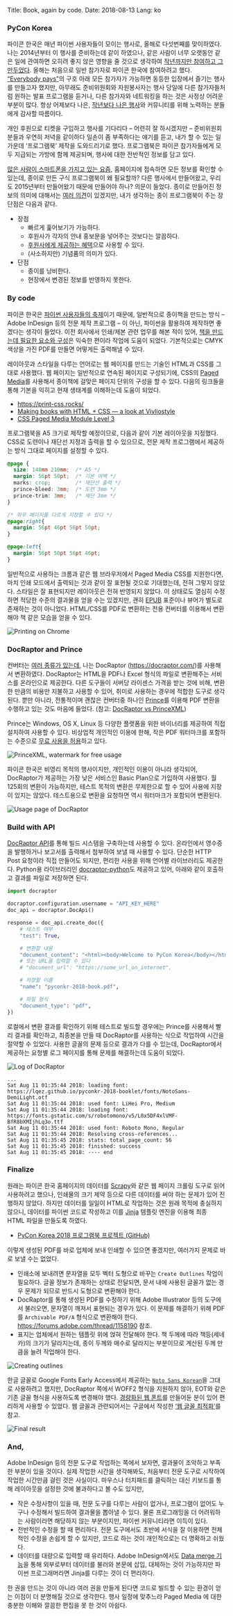 Title: Book, again by code.
Date: 2018-08-13
Lang: ko

### PyCon Korea

파이콘 한국은 매년 파이썬 사용자들이 모이는 행사로, 올해로 다섯번째를 맞이하였다. 나는 2014년부터 이 행사를 준비하는데 같이 하였으나, 같은 사람이 너무 오랫동안 같은 일에 관여하면 오히려 좋지 않은 영향을 줄 것으로 생각하여 [작년까지만 참여하고 그만두었다](http://lqez.github.io/blog/pycon-korea-2017-ended.html). 올해는 처음으로 일반 참가자로 파이콘 한국에 참여하려고 했다. [“Everybody pays”](http://blog.pycon.kr/2017/06/14/everybody-pays/)의 구호 아래 모든 참가자가 가능하면 동등한 입장에서 즐기는 행사를 만들고자 했지만, 아무래도 준비위원회와 자원봉사자는 행사 당일에 다른 참가자들처럼 원하는 발표 프로그램을 듣거나, 다른 참가자와 네트워킹을 하는 것은 사정상 어려운 부분이 많다. 항상 어제보다 나은, [작년보다 나은 행사](https://www.pycon.kr/2017/program/140)와 커뮤니티를 위해 노력하는 분들에게 감사할 따름이다.

개인 후원으로 티켓을 구입하고 행사를 기다리다 – 어련히 잘 하시겠지만 – 준비위원회 분들과 우연히 저녁을 같이하다 일손이 좀 부족하다는 얘기를 듣고, 내가 할 수 있는 일 가운데 ‘프로그램북’ 제작을 도와드리기로 했다. 프로그램북은 파이콘 참가자들에게 모두 지급되는 가방에 함께 제공되며, 행사에 대한 전반적인 정보를 담고 있다. 

[많은 사람이 스마트폰을 가지고 있는 요즘](http://www.etnews.com/20170701000026), 홈페이지에 접속하면 모든 정보를 확인할 수 있는데, 종이로 만든 구식 프로그램북이 왜 필요할까? 다른 행사에서 만들어왔고, 우리도 2015년부터 만들어왔기 때문에 만들어야 하나? 의문이 들었다. 종이로 만들어진 정보의 의미에 대해서는 [여러 의견](http://newspeppermint.com/2015/07/23/screen_reading/)이 있겠지만, 내가 생각하는 종이 프로그램북이 주는 장단점은 다음과 같다.

  - 장점
    - 빠르게 훑어보기가 가능하다.
    - 후원사가 각자의 안내 홍보문을 넣어주는 것보다는 깔끔하다.
    - [후원사에게 제공하는 혜택](https://www.pycon.kr/2018/about/sponsorship/)으로 사용할 수 있다.
    - (사소하지만) 기념품의 의미가 있다.
  - 단점
    - 종이를 낭비한다.
    - 현장에서 변경된 정보를 반영하지 못한다.


### By code

파이콘 한국은 [파이썬 사용자들의 축제](http://www.oss.kr/677685)이기 때문에, 일반적으로 종이책을 만드는 방식 – Adobe InDesign 등의 전문 제작 프로그램 – 이 아닌, 파이썬을 활용하여 제작하면 좋겠다는 생각이 들었다. 이전 회사에서 인쇄/제본 관련 업무를 해본 적이 있어, [책을 만드는데 필요한 요소와 구성](https://en.wikipedia.org/wiki/Book_design)은 익숙한 편이라 작업에 도움이 되었다. 기본적으로는 CMYK 색상을 가진 PDF를 만들면 어떻게든 출력해낼 수 있다.

레이아웃과 스타일을 다루는 언어로는 웹 페이지를 만드는 기술인 HTML과 CSS를 그대로 사용했다. 웹 페이지는 일반적으로 연속된 페이지로 구성되기에, CSS의 [Paged Media](https://developer.mozilla.org/ko/docs/Web/CSS/Paged_Media)를 사용해서 종이책에 걸맞은 페이지 단위의 구성을 할 수 있다. 다음의 링크들을 통해 기본을 익히고 현재 생태계를 이해하는데 도움이 되었다.

  - <https://print-css.rocks/>
  - [Making books with HTML + CSS — a look at Vivliostyle](https://www.pagedmedia.org/making-book-with-html-css-a-look-at-vivliostyle-part-1-page-layouts/)
  - [CSS Paged Media Module Level 3](https://www.w3.org/TR/css3-page/)

프로그램북을 A5 크기로 제작할 예정이므로, 다음과 같이 기본 레이아웃을 지정했다. CSS로 도련이나 재단선 지정과 출력을 할 수 있으므로, 전문 제작 프로그램에서 제공하는 방식 그대로 페이지를 설정할 수 있다.

```css
@page {
  size: 148mm 210mm;  /* A5 */
  margin: 56pt 50pt;  /* 기본 여백 */
  marks: crop;        /* 재단선 출력 */
  prince-bleed: 3mm;  /* 도련 3mm */
  prince-trim: 3mm;   /* 재단 3mm */
}

/* 좌우 페이지를 다르게 지정할 수 있다 */
@page:right{
  margin: 56pt 46pt 56pt 50pt;
}

@page:left{
  margin: 56pt 50pt 56pt 46pt;
}
```

일반적으로 사용하는 크롬과 같은 웹 브라우저에서 Paged Media CSS를 지원한다면, 마치 인쇄 모드에서 출력되는 것과 같이 잘 표현될 것으로 기대했는데, 전혀 그렇지 않았다. 스타일은 잘 표현되지만 레이아웃은 전혀 반영되지 않았다. 이 상태로도 열심히 수정하면 적당한 수준의 결과물을 얻을 수는 있겠지만, 괜히 [EPUB](https://ko.wikipedia.org/wiki/EPUB) 표준이나 뷰어가 별도로 존재하는 것이 아니었다. HTML/CSS를 PDF로 변환하는 전용 컨버터를 이용해서 변환해야 책 같은 모습을 얻을 수 있다.

![Printing on Chrome](./images/2018-08/chrome-print.jpg)


### DocRaptor and Prince

컨버터는 [여러 종류가 있는데](https://print-css.rocks/tools.html), 나는 DocRaptor (<https://docraptor.com/>)를 사용해서 변환하였다. DocRaptor는 HTML을 PDF나 Excel 형식의 파일로 변환해주는 서비스를 온라인으로 제공한다. 다른 도구들이 서버당 라이센스 가격을 받는 것에 비해, 변환한 만큼의 비용만 지불하고 사용할 수 있어, 취미로 사용하는 경우에 적합한 도구로 생각된다. 뿐만 아니라, 전통적이며 괜찮은 컨버터중 하나인 [Prince](https://www.princexml.com/)를 이용해 PDF 변환을 수행하고 있는 것도 마음에 들었다. (참고: [DocRaptor vs PrinceXML](https://docraptor.com/blog/docraptor-vs-princexml/))

Prince는 Windows, OS X, Linux 등 다양한 플랫폼을 위한 바이너리를 제공하여 직접 설치하여 사용할 수 있다. 비상업적 개인적인 이용에 한해, 작은 PDF 워터마크를 포함하는 수준으로 [무료 사용을 허용](https://www.princexml.com/download/)하고 있다. 

![PrinceXML, watermark for free usage](./images/2018-08/princexml-free.jpg)

파이콘 한국은 비영리 목적의 행사이지만, 개인적인 이용이 아니라 생각되어, DocRaptor가 제공하는 가장 낮은 서비스인 Basic Plan으로 가입하여 사용했다. 월 125회의 변환이 가능하지만, 테스트 목적의 변환은 무제한으로 할 수 있어 사용에 지장이 있지는 않았다. 테스트용으로 변환을 요청하면 역시 워터마크가 포함되어 변환된다.

![Usage page of DocRaptor](./images/2018-08/docraptor-usage.png)


### Build with API

[DocRaptor API](https://docraptor.com/documentation/api)를 통해 빌드 시스템을 구축하는데 사용할 수 있다. 온라인에서 영수증을 발행하거나 보고서를 출력해서 첨부하여 보낼 때 사용할 수 있다. 단순한 HTTP Post 요청이라 직접 만들어도 되지만, 편리한 사용을 위해 언어별 라이브러리도 제공한다. Python용 라이브러리인 [docraptor-python](https://github.com/docraptor/docraptor-python)도 제공하고 있어, 아래와 같이 호출하고 결과를 파일로 저장하면 된다.

```python
import docraptor

docraptor.configuration.username = "API_KEY_HERE"
doc_api = docraptor.DocApi()

response = doc_api.create_doc({
    # 테스트 여부
    "test": True,

    # 변환할 내용
    "document_content": "<html><body>Welcome to PyCon Korea</body></html>",
    # 또는 URL을 입력할 수 있다
    # "document_url": "https://some_url_on_internet",

    # 저장할 이름
    "name": "pyconkr-2018-book.pdf",

    # 파일 형식
    "document_type": "pdf",
})
```

로컬에서 변환 결과를 확인하기 위해 테스트로 빌드할 경우에는 Prince를 사용해서 빨리 결과를 확인하고, 최종본을 만들 때 DocRaptor를 사용하는 식으로 작업하여 시간을 절약할 수 있었다. 사용한 글꼴의 문제 등으로 결과가 다를 수 있는데, DocRaptor에서 제공하는 요청별 로그 페이지를 통해 문제를 해결하는데 도움이 되었다.

![Log of DocRaptor](./images/2018-08/docraptor-log.png)

```
...
Sat Aug 11 01:35:44 2018: loading font: https://lqez.github.io/pyconkr-2018-booklet/fonts/NotoSans-DemiLight.otf
Sat Aug 11 01:35:44 2018: used font: LiHei Pro, Medium
Sat Aug 11 01:35:44 2018: loading font: https://fonts.gstatic.com/s/robotomono/v5/L0x5DF4xlVMF-BfR8bXMIjhLq3o.ttf
Sat Aug 11 01:35:44 2018: used font: Roboto Mono, Regular
Sat Aug 11 01:35:44 2018: Resolving cross-references...
Sat Aug 11 01:35:45 2018: stats: total_page_count: 56
Sat Aug 11 01:35:45 2018: finished: success
Sat Aug 11 01:35:45 2018: ---- end
```


### Finalize

원래는 파이콘 한국 홈페이지의 데이터를 [Scrapy](https://scrapy.org/)와 같은 웹 페이지 크롤링 도구로 읽어 사용하려고 했으나, 인쇄물의 크기 제약 등으로 다른 데이터를 써야 하는 문제가 있어 진행하지 않았다. 하지만 데이터를 일일이 HTML로 작업하는 것은 원래 목적에 충실하지 않으니, 데이터를 파이썬 코드로 작성하고 이를 [Jinja](http://jinja.pocoo.org/) 템플릿 엔진을 이용해 최종 HTML 파일을 만들도록 하였다.

  - [PyCon Korea 2018 프로그램북 프로젝트 (GitHub)](https://github.com/lqez/pyconkr-2018-booklet)

이렇게 생성된 PDF를 바로 업체에 보내 인쇄할 수 있으면 좋겠지만, 여러가지 문제로 바로 보낼 수는 없었다.

  - 인쇄소에 보내려면 문자열을 모두 벡터 도형으로 바꾸는 `Create Outlines` 작업이 필요하다. 글꼴 정보가 존재하는 상태로 전달되면, 문서 내에 사용된 글꼴가 없는 경우 문제가 되므로 반드시 도형으로 변환해야 한다.
  - DocRaptor를 통해 생성된 PDF를 수정하기 위해 Adobe Illustrator 등의 도구에서 불러오면, 문자열이 깨져서 표현되는 경우가 있다. 이 문제를 해결하기 위해 PDF를 `Archivable PDF/A` 형식으로 변환해야 한다. <https://forums.adobe.com/thread/1158190> 참조.
  - 표지는 업체에서 원하는 템플릿 위에 얹혀 전달해야 한다. 책 두께에 따라 책등(세네카)의 크기가 달라지는데, 종이 두께와 매수로 달라지는 부분이므로 계산된 두께 만큼을 늘려 작업해야 한다.
  
![Creating outlines](./images/2018-08/create-outlines.png)

한글 글꼴로 Google Fonts Early Access에서 제공하는 [`Noto Sans Korean`](https://fonts.google.com/earlyaccess#Noto+Sans+KR)을 그대로 사용하려고 했지만, DocRaptor 쪽에서 WOFF2 형식을 지원하지 않아, EOT와 같은 기존 글꼴 형식을 사용하도록 변경해야 했다. [경량화된 웹 폰트](https://github.com/bswkr/noto-sans-korean-webfont)를 만들어둔 분이 있어 편리하게 사용할 수 있었다. 웹 글꼴과 관련되어서는 구글에서 작성한 [‘웹 글꼴 최적화’](https://developers.google.com/web/fundamentals/performance/optimizing-content-efficiency/webfont-optimization?hl=ko)를 참고.

![Final result](./images/2018-08/pyconkr-2018-book.jpg)


### And,

Adobe InDesign 등의 전문 도구로 작업하는 쪽에서 보자면, 결과물이 조악하고 부족한 부분이 있을 것이다. 실제 작업한 시간을 생각해봐도, 처음부터 전문 도구로 시작하여 작업한 시간만큼 걸린 것은 사실이다. 마우스나 터치패드를 클릭하는 대신 키보드를 통해 레이아웃을 설정한 것에 불과하다고 볼 수도 있지만,

  - 작은 수정사항이 있을 때, 전문 도구를 다루는 사람이 없거나, 프로그램이 없어도 누구나 수정해서 빌드하여 결과물을 뽑아낼 수 있다. 물론 프로그래밍을 더 어려워하는 사람이라면 해당하지 않는 부분이지만, 파이썬 커뮤니티라면 이득이 있다.
  - 전반적인 수정을 할 때 편리하다. 전문 도구에서도 초반에 서식을 잘 이용하면 전체적인 수정을 손쉽게 할 수 있지만, 코드로 하는 것이 개인적으로는 더 명확하고 쉬웠다.
  - 데이터를 대량으로 입력할 때 유리하다. Adobe InDesign에서도 [Data merge 기능](https://helpx.adobe.com/indesign/using/data-merge.html)을 통해 외부로부터 데이터를 불러와 본문에 삽입, 대체하는 것이 가능하지만 파이썬 프로그래머라면 Jinja를 다루는 것이 더 편리하다.

한 권을 만드는 것이 아니라 여러 권을 만들게 된다면 코드로 빌드할 수 있는 환경이 얻는 이점이 더 분명해질 것으로 생각한다. 행사 일정에 맞추느라 Paged Media 에 대한 충분한 이해와 깔끔한 편집을 못 한 것이 아쉽다. 
